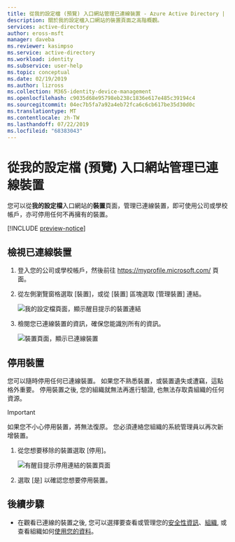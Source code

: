 ```yaml
---
title: 從我的設定檔 (預覽) 入口網站管理已連線裝置 - Azure Active Directory | Microsoft Docs
description: 關於我的設定檔入口網站的裝置頁面之高階概觀。
services: active-directory
author: eross-msft
manager: daveba
ms.reviewer: kasimpso
ms.service: active-directory
ms.workload: identity
ms.subservice: user-help
ms.topic: conceptual
ms.date: 02/19/2019
ms.author: lizross
ms.collection: M365-identity-device-management
ms.openlocfilehash: c9035d68e95798eb238c1836e617e485c39194c4
ms.sourcegitcommit: 04ec7b5fa7a92a4eb72fca6c6cb617be35d30d0c
ms.translationtype: MT
ms.contentlocale: zh-TW
ms.lasthandoff: 07/22/2019
ms.locfileid: "68383043"
---
```

# <a name="manage-your-connected-devices-from-the-my-profile-preview-portal"></a>從我的設定檔 (預覽) 入口網站管理已連線裝置

您可以從**我的設定檔**入口網站的**裝置**頁面，管理已連線裝置，即可使用公司或學校帳戶，亦可停用任何不再擁有的裝置。

[!INCLUDE [preview-notice](../../../includes/active-directory-end-user-preview-notice-myprofile.md)]

## <a name="view-your-connected-devices"></a>檢視已連線裝置

1. 登入您的公司或學校帳戶，然後前往 https://myprofile.microsoft.com/ 頁面。

2. 從左側瀏覽窗格選取 [裝置]，或從 [裝置] 區塊選取 [管理裝置] 連結。

    ![我的設定檔頁面，顯示醒目提示的裝置連結](media/myprofile-portal/myprofile-portal-devices.png)

3. 檢閱您已連線裝置的資訊，確保您能識別所有的資訊。 

    ![裝置頁面，顯示已連線裝置](media/myprofile-portal/myprofile-portal-devices-page.png)

## <a name="disable-a-device"></a>停用裝置

您可以隨時停用任何已連線裝置。 如果您不熟悉裝置，或裝置遺失或遭竊，這點格外重要。 停用裝置之後, 您的組織就無法再進行驗證, 也無法存取貴組織的任何資源。

>[!Important]
>如果您不小心停用裝置，將無法復原。 您必須連絡您組織的系統管理員以再次新增裝置。

1. 從您想要移除的裝置選取 [停用]。

    ![有醒目提示停用連結的裝置頁面](media/myprofile-portal/myprofile-portal-devices-disable.png)

2. 選取 [是] 以確認您想要停用裝置。

## <a name="next-steps"></a>後續步驟

- 在觀看已連線的裝置之後, 您可以選擇要查看或管理您的[安全性資訊](user-help-security-info-overview.md)、[組織](myprofile-portal-organizations-page.md), 或查看組織如何[使用您的資料](myprofile-portal-privacy-page.md)。
